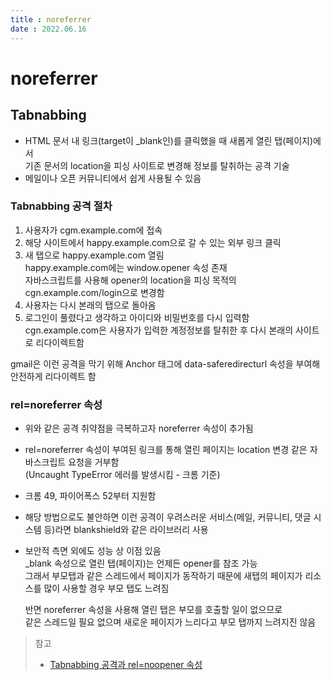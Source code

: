 ```yaml
---
title : noreferrer   
date : 2022.06.16
---
```


# noreferrer

## Tabnabbing
* HTML 문서 내 링크(target이 _blank인)를 클릭했을 때 새롭게 열린 탭(페이지)에서   
  기존 문서의 location을 피싱 사이트로 변경해 정보를 탈취하는 공격 기술
* 메일이나 오픈 커뮤니티에서 쉽게 사용될 수 있음


### Tabnabbing 공격 절차
1. 사용자가 cgm.example.com에 접속
2. 해당 사이트에서 happy.example.com으로 갈 수 있는 외부 링크 클릭
3. 새 탭으로 happy.example.com 열림   
   happy.example.com에는 window.opener 속성 존재   
   자바스크립트를 사용해 opener의 location을 피싱 목적의 cgn.example.com/login으로 변경함
4. 사용자는 다시 본래의 탭으로 돌아옴
5. 로그인이 풀렸다고 생각하고 아이디와 비밀번호를 다시 입력함  
   cgn.example.com은 사용자가 입력한 계정정보를 탈취한 후 다시 본래의 사이트로 리다이렉트함

gmail은 이런 공격을 막기 위해 Anchor 태그에 data-saferedirecturl 속성을 부여해 안전하게 리다이렉트 함

   
### rel=noreferrer 속성
* 위와 같은 공격 취약점을 극복하고자 noreferrer 속성이 추가됨
* rel=noreferrer 속성이 부여된 링크를 통해 열린 페이지는 location 변경 같은 자바스크립트 요청을 거부함  
  (Uncaught TypeError 에러를 발생시킴 - 크롬 기준)
* 크롬 49, 파이어폭스 52부터 지원함
* 해당 방법으로도 불안하면 이런 공격이 우려스러운 서비스(메일, 커뮤니티, 댓글 시스템 등)라면 blankshield와 같은 라이브러리 사용
* 보안적 측면 외에도 성능 상 이점 있음     
  _blank 속성으로 열린 탭(페이지)는 언제든 opener를 참조 가능  
  그래서 부모탭과 같은 스레드에서 페이지가 동작하기 때문에 새탭의 페이지가 리소스를 많이 사용할 경우 부모 탭도 느려짐    
  
  반면 noreferrer 속성을 사용해 열린 탭은 부모를 호출할 일이 없으므로   
  같은 스레드일 필요 없으며 새로운 페이지가 느리다고 부모 탭까지 느려지진 않음
  

> 참고  
> * [Tabnabbing 공격과 rel=noopener 속성](https://blog.coderifleman.com/2017/05/30/tabnabbing_attack_and_noopener/)



